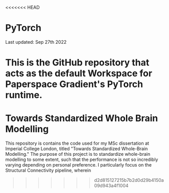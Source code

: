 <<<<<<< HEAD
# PyTorch

Last updated: Sep 27th 2022

This is the GitHub repository that acts as the default Workspace for Paperspace Gradient's PyTorch runtime.
=======
# Towards Standardized Whole Brain Modelling
This repository is contains the code used for my MSc dissertation at Imperial College London, titled "Towards Standardized Whole-Brain Modelling."
The purpose of this project is to standardize whole-brain modelling to some extent, such that the performance is not so incredibly varying depending on personal preference. 
I particularly focus on the Structural Connectivity pipeline, wherein
>>>>>>> d2d815127215b7b2d0d29b4150a09d943a4f1004
